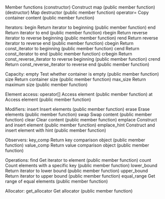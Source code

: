 Member functions
(constructor)	Construct map (public member function)
(destructor)	Map destructor (public member function)
operator=	Copy container content (public member function)

Iterators:
begin	Return iterator to beginning (public member function)
end	Return iterator to end (public member function)
rbegin	Return reverse iterator to reverse beginning (public member function)
rend	Return reverse iterator to reverse end (public member function)
cbegin	Return const_iterator to beginning (public member function)
cend	Return const_iterator to end (public member function)
crbegin	Return const_reverse_iterator to reverse beginning (public member function)
crend	Return const_reverse_iterator to reverse end (public member function)

Capacity:
empty	Test whether container is empty (public member function)
size	Return container size (public member function)
max_size	Return maximum size (public member function)

Element access:
operator[]	Access element (public member function)
at	Access element (public member function)

Modifiers:
insert	Insert elements (public member function)
erase	Erase elements (public member function)
swap	Swap content (public member function)
clear	Clear content (public member function)
emplace	Construct and insert element (public member function)
emplace_hint	Construct and insert element with hint (public member function)

Observers:
key_comp	Return key comparison object (public member function)
value_comp	Return value comparison object (public member function)

Operations:
find	Get iterator to element (public member function)
count	Count elements with a specific key (public member function)
lower_bound	Return iterator to lower bound (public member function)
upper_bound	Return iterator to upper bound (public member function)
equal_range	Get range of equal elements (public member function)

Allocator:
get_allocator	Get allocator (public member function)
